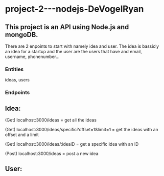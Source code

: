 # project-2---nodejs-DeVogelRyan

## This project is an API using Node.js and mongoDB.
There are 2 enpoints to start with namely idea and user.
The idea is bassicly an idea for a startup and the user are the users that have and email, username, phonenumber...

### Entities 
ideas,
users

### Endpoints

## Idea:
(Get) localhost:3000/ideas = get all the ideas

(Get) localhost:3000/ideas/specific?offset=1&limit=1 = get the ideas with an offset and a limit

(Get) localhost:3000/ideas/:ideaID = get a specific idea with an ID

(Post) localhost:3000/ideas = post a new idea


## User:

